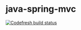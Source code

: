 # java-spring-mvc

[![Codefresh build status]( https://g.codefresh.io/api/badges/build?repoOwner=containers101&repoName=java-spring-mvc&branch=master&pipelineName=java-spring-mvc&accountName=nikolai&type=cf-1)]( https://g.codefresh.io/repositories/containers101/java-spring-mvc/builds?filter=trigger:build;branch:master;service:5888744cbed8b60100968ee4~java-spring-mvc)